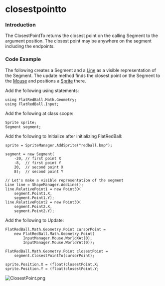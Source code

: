 # closestpointto

### Introduction

The ClosestPointTo returns the closest point on the calling Segment to the argument position. The closest point may be anywhere on the segment including the endpoints.

### Code Example

The following creates a Segment and a [Line](../../../../../../frb/docs/index.php) as a visible representation of the Segment. The update method finds the closest point on the Segment to the [Mouse](../../../../../../frb/docs/index.php) and positions a [Sprite](../../../../../../frb/docs/index.php) there.

Add the following using statements:

```
using FlatRedBall.Math.Geometry;
using FlatRedBall.Input;
```

Add the following at class scope:

```
Sprite sprite;
Segment segment;
```

Add the following to Initialize after initializing FlatRedBall:

```
sprite = SpriteManager.AddSprite("redball.bmp");

segment = new Segment(
    -20, // first point X
    -8,  // first point Y
    20,  // second point X
    8);  // second point Y

// Let's make a visible representation of the segment
Line line = ShapeManager.AddLine();
line.RelativePoint1 = new Point3D(
    segment.Point1.X,
    segment.Point1.Y);
line.RelativePoint2 = new Point3D(
    segment.Point2.X,
    segment.Point2.Y);
```

Add the following to Update:

```
FlatRedBall.Math.Geometry.Point cursorPoint =
    new FlatRedBall.Math.Geometry.Point(
        InputManager.Mouse.WorldXAt(0),
        InputManager.Mouse.WorldYAt(0));

FlatRedBall.Math.Geometry.Point closestPoint =
    segment.ClosestPointTo(cursorPoint);

sprite.Position.X = (float)closestPoint.X;
sprite.Position.Y = (float)closestPoint.Y;
```

![ClosestPoint.png](../../../../../../media/migrated\_media-ClosestPoint.png)
